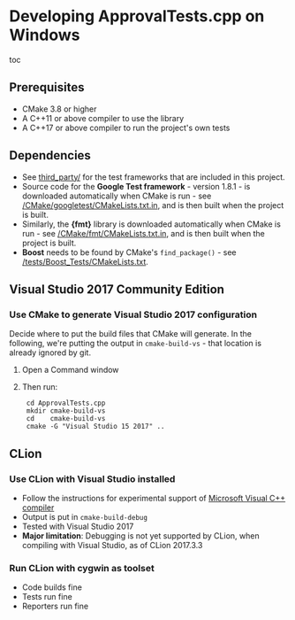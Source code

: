 <a id="top"></a>

# Developing ApprovalTests.cpp on Windows

toc

## Prerequisites

* CMake 3.8 or higher
* A C++11 or above compiler to use the library
* A C++17 or above compiler to run the project's own tests

## Dependencies

* See [third_party/](/third_party/) for the test frameworks that are included in this project.
* Source code for the **Google Test framework** - version 1.8.1 - is downloaded automatically when CMake is run - see [/CMake/googletest/CMakeLists.txt.in](/CMake/googletest/CMakeLists.txt.in), and is then built when the project is built.
* Similarly, the **{fmt}** library is downloaded automatically when CMake is run - see [/CMake/fmt/CMakeLists.txt.in](/CMake/fmt/CMakeLists.txt.in), and is then built when the project is built.
* **Boost** needs to be found by CMake's `find_package()` - see [/tests/Boost_Tests/CMakeLists.txt](/tests/Boost_Tests/CMakeLists.txt).

## Visual Studio 2017 Community Edition

### Use CMake to generate Visual Studio 2017 configuration

Decide where to put the build files that CMake will generate.
In the following, we're putting the output in `cmake-build-vs` - that location is already ignored by git.

1. Open a Command window
2. Then run:

		cd ApprovalTests.cpp
		mkdir cmake-build-vs
		cd    cmake-build-vs
		cmake -G "Visual Studio 15 2017" ..

## CLion

### Use CLion with Visual Studio installed

* Follow the instructions for experimental support of [Microsoft Visual C++ compiler](https://www.jetbrains.com/help/clion/quick-tutorial-on-configuring-clion-on-windows.html)
* Output is put in `cmake-build-debug`
* Tested with Visual Studio 2017
* **Major limitation**: Debugging is not yet supported by CLion, when compiling with Visual Studio, as of CLion 2017.3.3

### Run CLion with cygwin as toolset

* Code builds fine
* Tests run fine
* Reporters run fine
